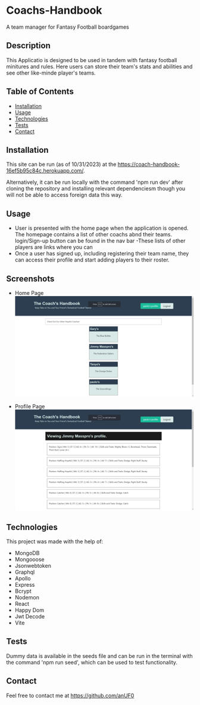 # Coachs-Handbook

A team manager for Fantasy Football boardgames

## Description

This Applicatio is designed to be used in tandem with fantasy football minitures and rules. Here users can store their team's stats and abilities and see other like-minde player's teams.

## Table of Contents

- [Installation](#installation)
- [Usage](#usage)
- [Technologies](#technologies)
- [Tests](#tests)
- [Contact](#contact)

## Installation

This site can be run (as of 10/31/2023) at the https://coach-handbook-16ef5b95c84c.herokuapp.com/.

Alternatively, it can be run locally with the command 'npm run dev' after cloning the repository and installing relevant dependenciesm though you will not be able to access foreign data this way.

## Usage

- User is presented with the home page when the application is opened. The homepage contains a list of other coachs abnd their teams. login/Sign-up button can be found in the nav bar
  -These lists of other players are links where you can
- Once a user has signed up, including registering their team name, they can access their profile and start adding players to their roster.

## Screenshots

- Home Page
  ![Home](./assests/Home-sukusho.png)

- Profile Page
  ![Profile](./assests/Profile-sukusho.png)

## Technologies

This project was made with the help of:

- MongoDB
- Mongooose
- Jsonwebtoken
- Graphql
- Apollo
- Express
- Bcrypt
- Nodemon
- React
- Happy Dom
- Jwt Decode
- Vite

## Tests

Dummy data is available in the seeds file and can be run in the terminal with the command 'npm run seed', which can be used to test functionality.

## Contact

Feel free to contact me at https://github.com/anUF0
